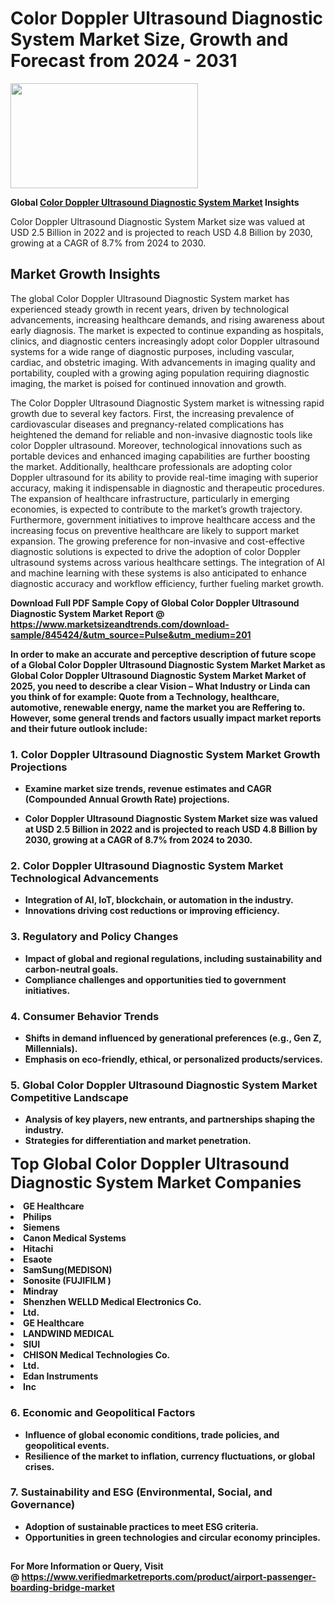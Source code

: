 <H1>Color Doppler Ultrasound Diagnostic System Market Size, Growth and Forecast from 2024 - 2031</H1><img class="aligncenter size-medium wp-image-584254" src="https://thirdeyenews.in/wp-content/uploads/2024/09/Global-Market-Research-300x168.jpeg" alt="" width="300" height="168" /><p><strong>Global&nbsp;<a href="https://www.marketsizeandtrends.com/download-sample/845424/&amp;utm_source=Pulse&amp;utm_medium=201">Color Doppler Ultrasound Diagnostic System Market</a> Insights</strong></p><p>Color Doppler Ultrasound Diagnostic System Market size was valued at USD 2.5 Billion in 2022 and is projected to reach USD 4.8 Billion by 2030, growing at a CAGR of 8.7% from 2024 to 2030.</p><p><h2>Market Growth Insights</h2> <p>The global Color Doppler Ultrasound Diagnostic System market has experienced steady growth in recent years, driven by technological advancements, increasing healthcare demands, and rising awareness about early diagnosis. The market is expected to continue expanding as hospitals, clinics, and diagnostic centers increasingly adopt color Doppler ultrasound systems for a wide range of diagnostic purposes, including vascular, cardiac, and obstetric imaging. With advancements in imaging quality and portability, coupled with a growing aging population requiring diagnostic imaging, the market is poised for continued innovation and growth.</p> <p><strong></strong></p> <p>The Color Doppler Ultrasound Diagnostic System market is witnessing rapid growth due to several key factors. First, the increasing prevalence of cardiovascular diseases and pregnancy-related complications has heightened the demand for reliable and non-invasive diagnostic tools like color Doppler ultrasound. Moreover, technological innovations such as portable devices and enhanced imaging capabilities are further boosting the market. Additionally, healthcare professionals are adopting color Doppler ultrasound for its ability to provide real-time imaging with superior accuracy, making it indispensable in diagnostic and therapeutic procedures. The expansion of healthcare infrastructure, particularly in emerging economies, is expected to contribute to the market’s growth trajectory. Furthermore, government initiatives to improve healthcare access and the increasing focus on preventive healthcare are likely to support market expansion. The growing preference for non-invasive and cost-effective diagnostic solutions is expected to drive the adoption of color Doppler ultrasound systems across various healthcare settings. The integration of AI and machine learning with these systems is also anticipated to enhance diagnostic accuracy and workflow efficiency, further fueling market growth. <p><strong></p><p><span class=""><strong>Download Full PDF Sample Copy of Global Color Doppler Ultrasound Diagnostic System Market Report</strong> @ <a href="https://www.marketsizeandtrends.com/download-sample/845424/&amp;utm_source=Pulse&amp;utm_medium=201" target="_blank">https://www.marketsizeandtrends.com/download-sample/845424/&amp;utm_source=Pulse&amp;utm_medium=201</a></span></p><p>In order to make an accurate and perceptive description of future scope of a Global&nbsp;Color Doppler Ultrasound Diagnostic System Market Market as Global&nbsp;Color Doppler Ultrasound Diagnostic System Market Market of 2025, you need to describe a clear Vision &ndash; What Industry or Linda can you think of for example: Quote from a Technology, healthcare, automotive, renewable energy, name the market you are Reffering to. However, some general trends and factors usually impact market reports and their future outlook include:</p><h3>1.&nbsp;<strong>Color Doppler Ultrasound Diagnostic System Market Growth Projections</strong></h3><ul><li>Examine market size trends, revenue estimates and CAGR (Compounded Annual Growth Rate) projections.</li><li><p>Color Doppler Ultrasound Diagnostic System Market size was valued at USD 2.5 Billion in 2022 and is projected to reach USD 4.8 Billion by 2030, growing at a CAGR of 8.7% from 2024 to 2030.</p></li></ul><h3>2.&nbsp;<strong>Color Doppler Ultrasound Diagnostic System Market Technological Advancements</strong></h3><ul><li>Integration of AI, IoT, blockchain, or automation in the industry.</li><li>Innovations driving cost reductions or improving efficiency.</li></ul><h3>3.&nbsp;<strong>Regulatory and Policy Changes</strong></h3><ul><li>Impact of global and regional regulations, including sustainability and carbon-neutral goals.</li><li>Compliance challenges and opportunities tied to government initiatives.</li></ul><h3>4.&nbsp;<strong>Consumer Behavior Trends</strong></h3><ul><li>Shifts in demand influenced by generational preferences (e.g., Gen Z, Millennials).</li><li>Emphasis on eco-friendly, ethical, or personalized products/services.</li></ul><h3>5.&nbsp;<strong>Global Color Doppler Ultrasound Diagnostic System Market Competitive Landscape</strong></h3><ul><li>Analysis of key players, new entrants, and partnerships shaping the industry.</li><li>Strategies for differentiation and market penetration.</li></ul><p data-pm-slice="1 1 []"><span style="color: inherit; font-family: inherit; font-size: 25px;">Top Global Color Doppler Ultrasound Diagnostic System Market Companies</span></p><div class="" data-test-id=""><p><li>GE Healthcare</li><li> Philips</li><li> Siemens</li><li> Canon Medical Systems</li><li> Hitachi</li><li> Esaote</li><li> SamSung(MEDISON)</li><li> Sonosite (FUJIFILM )</li><li> Mindray</li><li> Shenzhen WELLD Medical Electronics Co.</li><li> Ltd.</li><li> GE Healthcare</li><li> LANDWIND MEDICAL</li><li> SIUI</li><li> CHISON Medical Technologies Co.</li><li> Ltd.</li><li> Edan Instruments</li><li> Inc</li></p></div><h3>6.&nbsp;<strong>Economic and Geopolitical Factors</strong></h3><ul><li>Influence of global economic conditions, trade policies, and geopolitical events.</li><li>Resilience of the market to inflation, currency fluctuations, or global crises.</li></ul><h3>7.&nbsp;<strong>Sustainability and ESG (Environmental, Social, and Governance)</strong></h3><ul><li>Adoption of sustainable practices to meet ESG criteria.</li><li>Opportunities in green technologies and circular economy principles.</li></ul><h2><strong style="font-size: 14px;">For More Information or Query, Visit @&nbsp;</strong><a style="background-color: #ffffff; font-size: 14px;" href="https://www.marketsizeandtrends.com/report/color-doppler-ultrasound-diagnostic-system-market/" target="_blank">https://www.verifiedmarketreports.com/product/airport-passenger-boarding-bridge-market</a></h2>
